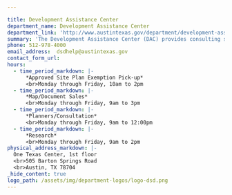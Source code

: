 ```yaml
---

title: Development Assistance Center
department_name: Development Assistance Center
department_link: 'http://www.austintexas.gov/department/development-assistance-center'
summary: 'The Development Assistance Center (DAC) provides consulting services mainly for business and commercial projects. Some residential projects may require a consultation at DAC, but should begin with a walk-in consultation at Residential Plan Review.'
phone: 512-978-4000
email_address:  dsdhelp@austintexas.gov
contact_form_url: 
hours:
  - time_period_markdown: |-
      *Approved Site Plan Exemption Pick-up*
      <br>Monday through Friday, 10am to 2pm
  - time_period_markdown: |-
      *Map/Document Sales*
      <br>Monday through Friday, 9am to 3pm
  - time_period_markdown: |-
      *Planners/Consultation*
      <br>Monday through Friday, 9am to 12:00pm
  - time_period_markdown: |-
      *Research*
      <br>Monday through Friday, 9am to 2pm
physical_address_markdown: |-
  One Texas Center, 1st floor
  <br>505 Barton Springs Road​
  <br>Austin, TX 78704
_hide_content: true
logo_path: /assets/img/department-logos/logo-dsd.png
---
```

